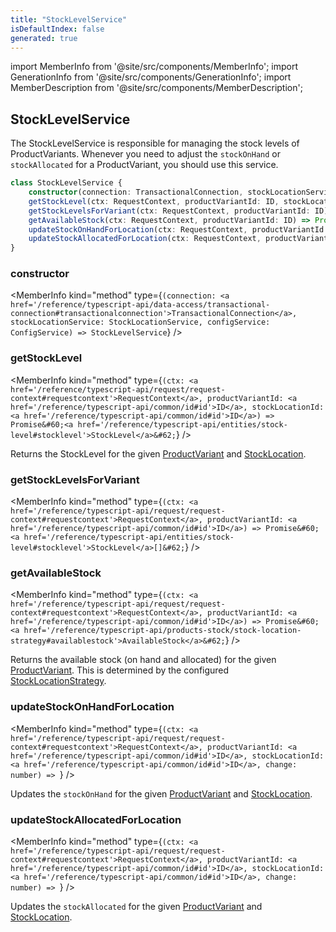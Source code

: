 ```yaml
---
title: "StockLevelService"
isDefaultIndex: false
generated: true
---
```

<!-- This file was generated from the Vendure source. Do not modify. Instead, re-run the "docs:build" script -->
import MemberInfo from '@site/src/components/MemberInfo';
import GenerationInfo from '@site/src/components/GenerationInfo';
import MemberDescription from '@site/src/components/MemberDescription';


## StockLevelService

<GenerationInfo sourceFile="packages/core/src/service/services/stock-level.service.ts" sourceLine="20" packageName="@vendure/core" since="2.0.0" />

The StockLevelService is responsible for managing the stock levels of ProductVariants.
Whenever you need to adjust the `stockOnHand` or `stockAllocated` for a ProductVariant,
you should use this service.

```ts title="Signature"
class StockLevelService {
    constructor(connection: TransactionalConnection, stockLocationService: StockLocationService, configService: ConfigService)
    getStockLevel(ctx: RequestContext, productVariantId: ID, stockLocationId: ID) => Promise<StockLevel>;
    getStockLevelsForVariant(ctx: RequestContext, productVariantId: ID) => Promise<StockLevel[]>;
    getAvailableStock(ctx: RequestContext, productVariantId: ID) => Promise<AvailableStock>;
    updateStockOnHandForLocation(ctx: RequestContext, productVariantId: ID, stockLocationId: ID, change: number) => ;
    updateStockAllocatedForLocation(ctx: RequestContext, productVariantId: ID, stockLocationId: ID, change: number) => ;
}
```

<div className="members-wrapper">

### constructor

<MemberInfo kind="method" type={`(connection: <a href='/reference/typescript-api/data-access/transactional-connection#transactionalconnection'>TransactionalConnection</a>, stockLocationService: StockLocationService, configService: ConfigService) => StockLevelService`}   />


### getStockLevel

<MemberInfo kind="method" type={`(ctx: <a href='/reference/typescript-api/request/request-context#requestcontext'>RequestContext</a>, productVariantId: <a href='/reference/typescript-api/common/id#id'>ID</a>, stockLocationId: <a href='/reference/typescript-api/common/id#id'>ID</a>) => Promise&#60;<a href='/reference/typescript-api/entities/stock-level#stocklevel'>StockLevel</a>&#62;`}   />

Returns the StockLevel for the given <a href='/reference/typescript-api/entities/product-variant#productvariant'>ProductVariant</a> and <a href='/reference/typescript-api/entities/stock-location#stocklocation'>StockLocation</a>.
### getStockLevelsForVariant

<MemberInfo kind="method" type={`(ctx: <a href='/reference/typescript-api/request/request-context#requestcontext'>RequestContext</a>, productVariantId: <a href='/reference/typescript-api/common/id#id'>ID</a>) => Promise&#60;<a href='/reference/typescript-api/entities/stock-level#stocklevel'>StockLevel</a>[]&#62;`}   />


### getAvailableStock

<MemberInfo kind="method" type={`(ctx: <a href='/reference/typescript-api/request/request-context#requestcontext'>RequestContext</a>, productVariantId: <a href='/reference/typescript-api/common/id#id'>ID</a>) => Promise&#60;<a href='/reference/typescript-api/products-stock/stock-location-strategy#availablestock'>AvailableStock</a>&#62;`}   />

Returns the available stock (on hand and allocated) for the given <a href='/reference/typescript-api/entities/product-variant#productvariant'>ProductVariant</a>. This is determined
by the configured <a href='/reference/typescript-api/products-stock/stock-location-strategy#stocklocationstrategy'>StockLocationStrategy</a>.
### updateStockOnHandForLocation

<MemberInfo kind="method" type={`(ctx: <a href='/reference/typescript-api/request/request-context#requestcontext'>RequestContext</a>, productVariantId: <a href='/reference/typescript-api/common/id#id'>ID</a>, stockLocationId: <a href='/reference/typescript-api/common/id#id'>ID</a>, change: number) => `}   />

Updates the `stockOnHand` for the given <a href='/reference/typescript-api/entities/product-variant#productvariant'>ProductVariant</a> and <a href='/reference/typescript-api/entities/stock-location#stocklocation'>StockLocation</a>.
### updateStockAllocatedForLocation

<MemberInfo kind="method" type={`(ctx: <a href='/reference/typescript-api/request/request-context#requestcontext'>RequestContext</a>, productVariantId: <a href='/reference/typescript-api/common/id#id'>ID</a>, stockLocationId: <a href='/reference/typescript-api/common/id#id'>ID</a>, change: number) => `}   />

Updates the `stockAllocated` for the given <a href='/reference/typescript-api/entities/product-variant#productvariant'>ProductVariant</a> and <a href='/reference/typescript-api/entities/stock-location#stocklocation'>StockLocation</a>.


</div>
